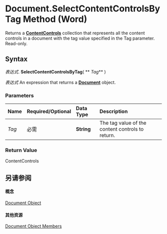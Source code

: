 
# Document.SelectContentControlsByTag Method (Word)

Returns a  **[ContentControls](2595eea9-df68-edce-3a51-069cad14bb87.md)** collection that represents all the content controls in a document with the tag value specified in the Tag parameter. Read-only.


## Syntax

 _表达式_. **SelectContentControlsByTag**( ** _Tag_** )

 _表达式_ An expression that returns a **[Document](8d83487a-2345-a036-a916-971c9db5b7fb.md)** object.


### Parameters



|**Name**|**Required/Optional**|**Data Type**|**Description**|
|:-----|:-----|:-----|:-----|
| _Tag_|必需|**String**|The tag value of the content controls to return.|

### Return Value

ContentControls


## 另请参阅


#### 概念


[Document Object](8d83487a-2345-a036-a916-971c9db5b7fb.md)
#### 其他资源


[Document Object Members](http://msdn.microsoft.com/library/fc9ab457-0888-f917-3d52-387168ac23b9%28Office.15%29.aspx)